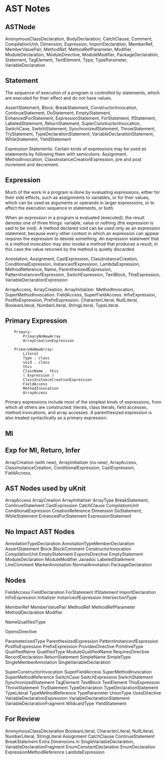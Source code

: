 # AST Notes

## ASTNode

AnonymousClassDeclaration, BodyDeclaration, CatchClause, Comment, CompilationUnit, Dimension, Expression, ImportDeclaration, MemberRef, MemberValuePair, MethodRef, MethodRefParameter, Modifier, ModuleDeclaration, ModuleDirective, ModuleModifier, PackageDeclaration, Statement, TagElement, TextElement, Type, TypeParameter, VariableDeclaration

## Statement

The sequence of execution of a program is controlled by statements, which are executed for their effect and do not have values. 

AssertStatement, Block, BreakStatement, ConstructorInvocation, ContinueStatement, DoStatement, EmptyStatement, EnhancedForStatement, ExpressionStatement, ForStatement, IfStatement, LabeledStatement, ReturnStatement, SuperConstructorInvocation, SwitchCase, SwitchStatement, SynchronizedStatement, ThrowStatement, TryStatement, TypeDeclarationStatement, VariableDeclarationStatement, WhileStatement, YieldStatement

Expression Statements: Certain kinds of expressions may be used as statements by following them with semicolons. Assignment, MethodInvocation, ClassInstanceCreationExpression, pre and post increment and decrement.

## Expression

Much of the work in a program is done by evaluating expressions, either for their side effects, such as assignments to variables, or for their values, which can be used as arguments or operands in larger expressions, or to affect the execution sequence in statements, or both. 

When an expression in a program is evaluated (executed), the result denotes one of three things: variable,  value or nothing (the expression is said to be void). A method declared void can be used only as an expression statement, because every other context in which an expression can appear requires the expression to denote something. An expression statement that is a method invocation may also invoke a method that produces a result; in this case the value returned by the method is quietly discarded. 

Annotation, Assignment, CastExpression, ClassInstanceCreation, ConditionalExpression, InstanceofExpression, LambdaExpression,  MethodReference, Name, ParenthesizedExpression, PatternInstanceofExpression, SwitchExpression, TextBlock, ThisExpression, VariableDeclarationExpression

ArrayAccess, ArrayCreation, ArrayInitializer.
MethodInvocation, SuperMethodInvocation.
FieldAccess, SuperFieldAccess.
InfixExpression, PostfixExpression, PrefixExpression.
CharacterLiteral, NullLiteral, BooleanLiteral, NumberLiteral, StringLiteral, TypeLiteral.

## Primary Expression

        Primary:
            PrimaryNoNewArray
            ArrayCreationExpression
    
        PrimaryNoNewArray:
            Literal
            Type . class
            void . class
            this
            ClassName . this
            ( Expression )
            ClassInstanceCreationExpression
            FieldAccess
            MethodInvocation
            ArrayAccess

Primary expressions include most of the simplest kinds of expressions, from which all others are constructed: literals, class literals, field accesses, method invocations, and array accesses. A parenthesized expression is also treated syntactically as a primary expression. 

## MI



## Exp for MI, Return, Infer

ArrayCreation (with new), ArrayInitializer (no new), ArrayAccess, ClassInstanceCreation, ConditionalExpression, CastExpression, FieldAccess,


## AST Nodes used by uKnit

ArrayAccess
ArrayCreation
ArrayInitializer
ArrayType
BreakStatement, ContinueStatement
CastExpression
CatchClause
CompilationUnit
ConditionalExpression
CreationReference
Dimension
DoStatement, WhileStatement
EnhancedForStatement
ExpressionStatement

## No Impact AST Nodes 

AnnotationTypeDeclaration
AnnotationTypeMemberDeclaration
AssertStatement
Block
BlockComment
ConstructorInvocation
CompilationUnit
EmptyStatement
ExportsDirective
EmptyStatement
ModuleDeclaration
ModuleModifier
Javadoc
LabeledStatement
LineComment
MarkerAnnotation
NormalAnnotation
PackageDeclaration

## Nodes

FieldAccess
FieldDeclaration
ForStatement
IfStatement
ImportDeclaration
InfixExpression
Initializer
InstanceofExpression
IntersectionType

MemberRef
MemberValuePair
MethodRef
MethodRefParameter
MethodDeclaration
Modifier

NameQualifiedType

OpensDirective

ParameterizedType
ParenthesizedExpression
PatternInstanceofExpression
PostfixExpression
PrefixExpression
ProvidesDirective
PrimitiveType
QualifiedName
QualifiedType
ModuleQualifiedName
RequiresDirective
RecordDeclaration
ReturnStatement
SimpleName
SimpleType
SingleMemberAnnotation
SingleVariableDeclaration

SuperConstructorInvocation
SuperFieldAccess
SuperMethodInvocation
SuperMethodReference
SwitchCase
SwitchExpression
SwitchStatement
SynchronizedStatement
TagElement
TextBlock
TextElement
ThisExpression
ThrowStatement
TryStatement
TypeDeclaration
TypeDeclarationStatement
TypeLiteral
TypeMethodReference
TypeParameter
UnionType
UsesDirective
VariableDeclarationExpression
VariableDeclarationStatement
VariableDeclarationFragment
WildcardType
YieldStatement

## For Review

AnonymousClassDeclaration
BooleanLiteral, CharacterLiteral, NullLiteral, NumberLiteral, StringLiteral
Assignment
CatchClause
ContinueStatement
BreakStatement
Extra Dimensions in SingleVariableDeclaration, VariableDeclarationFragment
EnumConstantDeclaration
EnumDeclaration
ExpressionMethodReference
LambdaExpression
